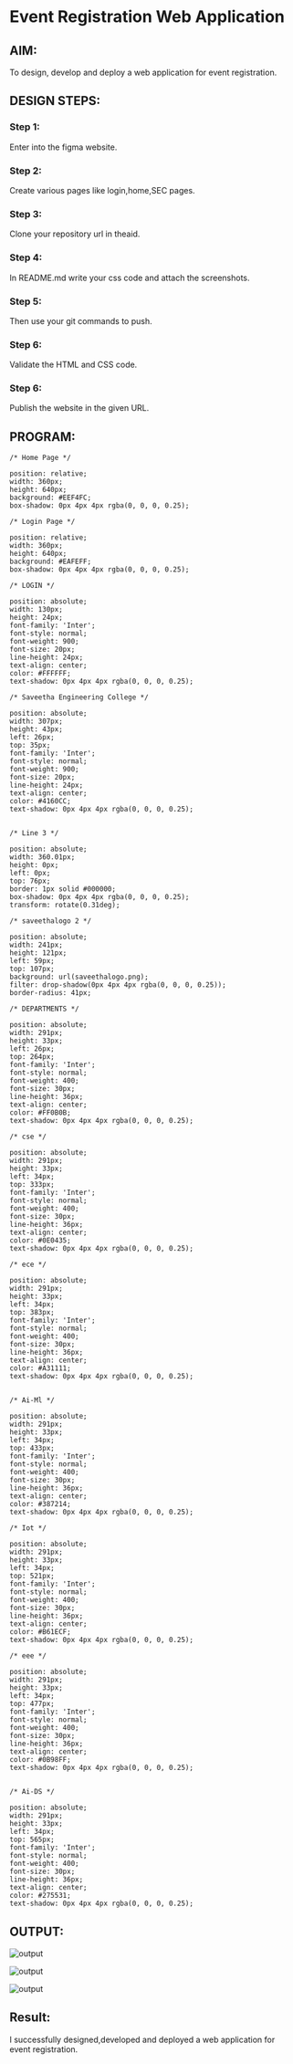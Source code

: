# Event Registration Web Application

## AIM:
To design, develop and deploy a web application for event registration.

## DESIGN STEPS:

### Step 1:

Enter into the figma website.

### Step 2:

Create various pages like login,home,SEC pages.

### Step 3:

Clone your repository url in theaid.

### Step 4:

In README.md write your css code and attach the screenshots.

### Step 5:

Then use your git commands to push.

### Step 6:

Validate the HTML and CSS code.

### Step 6:

Publish the website in the given URL.

## PROGRAM:

```
/* Home Page */

position: relative;
width: 360px;
height: 640px;
background: #EEF4FC;
box-shadow: 0px 4px 4px rgba(0, 0, 0, 0.25);

/* Login Page */

position: relative;
width: 360px;
height: 640px;
background: #EAFEFF;
box-shadow: 0px 4px 4px rgba(0, 0, 0, 0.25);

/* LOGIN */

position: absolute;
width: 130px;
height: 24px;
font-family: 'Inter';
font-style: normal;
font-weight: 900;
font-size: 20px;
line-height: 24px;
text-align: center;
color: #FFFFFF;
text-shadow: 0px 4px 4px rgba(0, 0, 0, 0.25);

/* Saveetha Engineering College */

position: absolute;
width: 307px;
height: 43px;
left: 26px;
top: 35px;
font-family: 'Inter';
font-style: normal;
font-weight: 900;
font-size: 20px;
line-height: 24px;
text-align: center;
color: #4160CC;
text-shadow: 0px 4px 4px rgba(0, 0, 0, 0.25);


/* Line 3 */

position: absolute;
width: 360.01px;
height: 0px;
left: 0px;
top: 76px;
border: 1px solid #000000;
box-shadow: 0px 4px 4px rgba(0, 0, 0, 0.25);
transform: rotate(0.31deg);

/* saveethalogo 2 */

position: absolute;
width: 241px;
height: 121px;
left: 59px;
top: 107px;
background: url(saveethalogo.png);
filter: drop-shadow(0px 4px 4px rgba(0, 0, 0, 0.25));
border-radius: 41px;

/* DEPARTMENTS */

position: absolute;
width: 291px;
height: 33px;
left: 26px;
top: 264px;
font-family: 'Inter';
font-style: normal;
font-weight: 400;
font-size: 30px;
line-height: 36px;
text-align: center;
color: #FF0B0B;
text-shadow: 0px 4px 4px rgba(0, 0, 0, 0.25);

/* cse */

position: absolute;
width: 291px;
height: 33px;
left: 34px;
top: 333px;
font-family: 'Inter';
font-style: normal;
font-weight: 400;
font-size: 30px;
line-height: 36px;
text-align: center;
color: #0E0435;
text-shadow: 0px 4px 4px rgba(0, 0, 0, 0.25);

/* ece */

position: absolute;
width: 291px;
height: 33px;
left: 34px;
top: 383px;
font-family: 'Inter';
font-style: normal;
font-weight: 400;
font-size: 30px;
line-height: 36px;
text-align: center;
color: #A31111;
text-shadow: 0px 4px 4px rgba(0, 0, 0, 0.25);


/* Ai-Ml */

position: absolute;
width: 291px;
height: 33px;
left: 34px;
top: 433px;
font-family: 'Inter';
font-style: normal;
font-weight: 400;
font-size: 30px;
line-height: 36px;
text-align: center;
color: #387214;
text-shadow: 0px 4px 4px rgba(0, 0, 0, 0.25);

/* Iot */

position: absolute;
width: 291px;
height: 33px;
left: 34px;
top: 521px;
font-family: 'Inter';
font-style: normal;
font-weight: 400;
font-size: 30px;
line-height: 36px;
text-align: center;
color: #B61ECF;
text-shadow: 0px 4px 4px rgba(0, 0, 0, 0.25);

/* eee */

position: absolute;
width: 291px;
height: 33px;
left: 34px;
top: 477px;
font-family: 'Inter';
font-style: normal;
font-weight: 400;
font-size: 30px;
line-height: 36px;
text-align: center;
color: #0B98FF;
text-shadow: 0px 4px 4px rgba(0, 0, 0, 0.25);


/* Ai-DS */

position: absolute;
width: 291px;
height: 33px;
left: 34px;
top: 565px;
font-family: 'Inter';
font-style: normal;
font-weight: 400;
font-size: 30px;
line-height: 36px;
text-align: center;
color: #275531;
text-shadow: 0px 4px 4px rgba(0, 0, 0, 0.25);
```

## OUTPUT:

![output](loginmanager.png)

![output](entermanager.png)

![output](deptmanager.png)

## Result:

I successfully designed,developed and deployed a web application for event registration.


